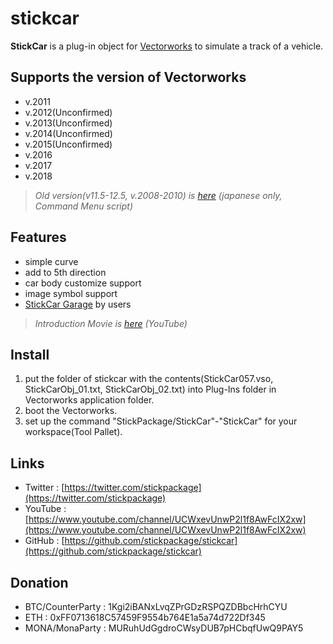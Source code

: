 # stickcar  
**StickCar** is a plug-in object for [Vectorworks](https://www.vectorworks.net/) to simulate a track of a vehicle.  
## Supports the version of Vectorworks
- v.2011  
- v.2012(Unconfirmed)  
- v.2013(Unconfirmed)  
- v.2014(Unconfirmed)  
- v.2015(Unconfirmed)  
- v.2016  
- v.2017  
- v.2018  

> *Old version(v11.5-12.5, v.2008-2010) is [here](http://stickpackage.azf.jp/jpn/download.html) (japanese only, Command Menu script)*   

## Features  
- simple curve  
- add to 5th direction  
- car body customize support  
- image symbol support  
- [StickCar Garage](https://github.com/stickpackage/stickcar-garage) by users  

> *Introduction Movie is [here](https://www.youtube.com/watch?v=1i0NmOMvMqQ) (YouTube)*  

## Install
1. put the folder of stickcar with the contents(StickCar057.vso, StickCarObj_01.txt, StickCarObj_02.txt) into Plug-Ins folder in Vectorworks application folder.   
1. boot the Vectorworks.  
1. set up the command "StickPackage/StickCar"-"StickCar" for your workspace(Tool Pallet).  

## Links  
- Twitter : [https://twitter.com/stickpackage](https://twitter.com/stickpackage)  
- YouTube : [https://www.youtube.com/channel/UCWxevUnwP2l1f8AwFcIX2xw](https://www.youtube.com/channel/UCWxevUnwP2l1f8AwFcIX2xw)  
- GitHub : [https://github.com/stickpackage/stickcar](https://github.com/stickpackage/stickcar)  

## Donation  
- BTC/CounterParty : 1Kgi2iBANxLvqZPrGDzRSPQZDBbcHrhCYU  
- ETH : 0xFF0713618C57459F9554b764E1a5a74d722Df345  
- MONA/MonaParty : MURuhUdGgdroCWsyDUB7pHCbqfUwQ9PAY5  
